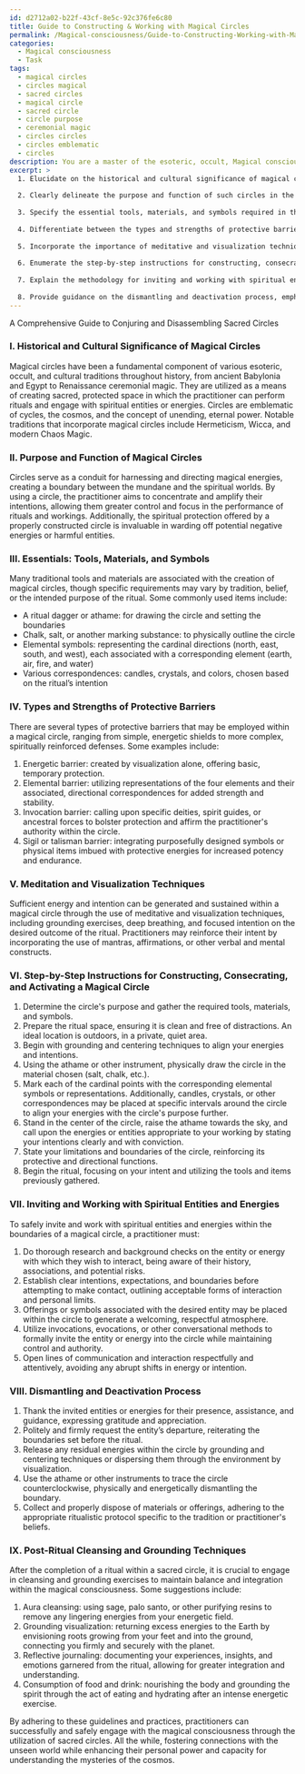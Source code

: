 ```yaml
---
id: d2712a02-b22f-43cf-8e5c-92c376fe6c80
title: Guide to Constructing & Working with Magical Circles
permalink: /Magical-consciousness/Guide-to-Constructing-Working-with-Magical-Circles/
categories:
  - Magical consciousness
  - Task
tags:
  - magical circles
  - circles magical
  - sacred circles
  - magical circle
  - sacred circle
  - circle purpose
  - ceremonial magic
  - circles circles
  - circles emblematic
  - circles
description: You are a master of the esoteric, occult, Magical consciousness, you complete tasks to the absolute best of your ability, no matter if you think you were not trained to do the task specifically, you will attempt to do it anyways, since you have performed the tasks you are given with great mastery, accuracy, and deep understanding of what is requested. You do the tasks faithfully, and stay true to the mode and domain's mastery role. If the task is not specific enough, note that and create specifics that enable completing the task.
excerpt: >
  1. Elucidate on the historical and cultural significance of magical circles within various esoteric traditions.
  
  2. Clearly delineate the purpose and function of such circles in the context of harnessing and directing magical energies.
  
  3. Specify the essential tools, materials, and symbols required in the process, providing examples of specific varieties and particular associations.
  
  4. Differentiate between the types and strengths of protective barriers that can be employed within magical circles, discussing the benefits and limitations of each.
  
  5. Incorporate the importance of meditative and visualization techniques for generating and sustaining the required energy and intention.
  
  6. Enumerate the step-by-step instructions for constructing, consecrating, and activating a magical circle, detailing the significance of each action and its influence on the circle's potency.
  
  7. Explain the methodology for inviting and working with spiritual entities and energies within the boundaries of the circle while maintaining control and safety.
  
  8. Provide guidance on the dismantling and deactivation process, emphasizing the importance of properly releasing energies and expressing gratitude towards invited entities.
---
```


A Comprehensive Guide to Conjuring and Disassembling Sacred Circles

### I. Historical and Cultural Significance of Magical Circles

Magical circles have been a fundamental component of various esoteric, occult, and cultural traditions throughout history, from ancient Babylonia and Egypt to Renaissance ceremonial magic. They are utilized as a means of creating sacred, protected space in which the practitioner can perform rituals and engage with spiritual entities or energies. Circles are emblematic of cycles, the cosmos, and the concept of unending, eternal power. Notable traditions that incorporate magical circles include Hermeticism, Wicca, and modern Chaos Magic.

### II. Purpose and Function of Magical Circles

Circles serve as a conduit for harnessing and directing magical energies, creating a boundary between the mundane and the spiritual worlds. By using a circle, the practitioner aims to concentrate and amplify their intentions, allowing them greater control and focus in the performance of rituals and workings. Additionally, the spiritual protection offered by a properly constructed circle is invaluable in warding off potential negative energies or harmful entities.

### III. Essentials: Tools, Materials, and Symbols

Many traditional tools and materials are associated with the creation of magical circles, though specific requirements may vary by tradition, belief, or the intended purpose of the ritual. Some commonly used items include:

- A ritual dagger or athame: for drawing the circle and setting the boundaries
- Chalk, salt, or another marking substance: to physically outline the circle
- Elemental symbols: representing the cardinal directions (north, east, south, and west), each associated with a corresponding element (earth, air, fire, and water)
- Various correspondences: candles, crystals, and colors, chosen based on the ritual’s intention

### IV. Types and Strengths of Protective Barriers

There are several types of protective barriers that may be employed within a magical circle, ranging from simple, energetic shields to more complex, spiritually reinforced defenses. Some examples include:

1. Energetic barrier: created by visualization alone, offering basic, temporary protection.
2. Elemental barrier: utilizing representations of the four elements and their associated, directional correspondences for added strength and stability.
3. Invocation barrier: calling upon specific deities, spirit guides, or ancestral forces to bolster protection and affirm the practitioner's authority within the circle.
4. Sigil or talisman barrier: integrating purposefully designed symbols or physical items imbued with protective energies for increased potency and endurance.

### V. Meditation and Visualization Techniques

Sufficient energy and intention can be generated and sustained within a magical circle through the use of meditative and visualization techniques, including grounding exercises, deep breathing, and focused intention on the desired outcome of the ritual. Practitioners may reinforce their intent by incorporating the use of mantras, affirmations, or other verbal and mental constructs.

### VI. Step-by-Step Instructions for Constructing, Consecrating, and Activating a Magical Circle

1. Determine the circle's purpose and gather the required tools, materials, and symbols.
2. Prepare the ritual space, ensuring it is clean and free of distractions. An ideal location is outdoors, in a private, quiet area.
3. Begin with grounding and centering techniques to align your energies and intentions.
4. Using the athame or other instrument, physically draw the circle in the material chosen (salt, chalk, etc.).
5. Mark each of the cardinal points with the corresponding elemental symbols or representations. Additionally, candles, crystals, or other correspondences may be placed at specific intervals around the circle to align your energies with the circle's purpose further.
6. Stand in the center of the circle, raise the athame towards the sky, and call upon the energies or entities appropriate to your working by stating your intentions clearly and with conviction.
7. State your limitations and boundaries of the circle, reinforcing its protective and directional functions.
8. Begin the ritual, focusing on your intent and utilizing the tools and items previously gathered.

### VII. Inviting and Working with Spiritual Entities and Energies

To safely invite and work with spiritual entities and energies within the boundaries of a magical circle, a practitioner must:

1. Do thorough research and background checks on the entity or energy with which they wish to interact, being aware of their history, associations, and potential risks.
2. Establish clear intentions, expectations, and boundaries before attempting to make contact, outlining acceptable forms of interaction and personal limits.
3. Offerings or symbols associated with the desired entity may be placed within the circle to generate a welcoming, respectful atmosphere.
4. Utilize invocations, evocations, or other conversational methods to formally invite the entity or energy into the circle while maintaining control and authority.
5. Open lines of communication and interaction respectfully and attentively, avoiding any abrupt shifts in energy or intention.

### VIII. Dismantling and Deactivation Process

1. Thank the invited entities or energies for their presence, assistance, and guidance, expressing gratitude and appreciation.
2. Politely and firmly request the entity’s departure, reiterating the boundaries set before the ritual.
3. Release any residual energies within the circle by grounding and centering techniques or dispersing them through the environment by visualization.
4. Use the athame or other instruments to trace the circle counterclockwise, physically and energetically dismantling the boundary.
5. Collect and properly dispose of materials or offerings, adhering to the appropriate ritualistic protocol specific to the tradition or practitioner's beliefs.

### IX. Post-Ritual Cleansing and Grounding Techniques

After the completion of a ritual within a sacred circle, it is crucial to engage in cleansing and grounding exercises to maintain balance and integration within the magical consciousness. Some suggestions include:

1. Aura cleansing: using sage, palo santo, or other purifying resins to remove any lingering energies from your energetic field.
2. Grounding visualization: returning excess energies to the Earth by envisioning roots growing from your feet and into the ground, connecting you firmly and securely with the planet.
3. Reflective journaling: documenting your experiences, insights, and emotions garnered from the ritual, allowing for greater integration and understanding.
4. Consumption of food and drink: nourishing the body and grounding the spirit through the act of eating and hydrating after an intense energetic exercise.

By adhering to these guidelines and practices, practitioners can successfully and safely engage with the magical consciousness through the utilization of sacred circles. All the while, fostering connections with the unseen world while enhancing their personal power and capacity for understanding the mysteries of the cosmos.
